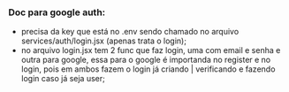 ### Doc para google auth:
- precisa da key que está no .env sendo chamado no arquivo services/auth/login.jsx (apenas trata o login);
- no arquivo login.jsx tem 2 func que faz login, uma com email e senha e outra para google, essa para o google é importanda no register e no login, pois em ambos fazem o login já criando | verificando e fazendo login caso já seja user;